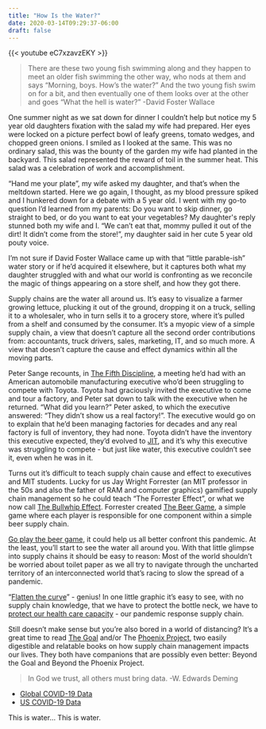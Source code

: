 ```yaml
---
title: "How Is the Water?"
date: 2020-03-14T09:29:37-06:00
draft: false
---
```


{{< youtube eC7xzavzEKY >}}

>There are these two young fish swimming along and they happen to meet an older fish swimming the other way, who nods at them and says “Morning, boys. How’s the water?” And the two young fish swim on for a bit, and then eventually one of them looks over at the other and goes “What the hell is water?” -David Foster Wallace

One summer night as we sat down for dinner I couldn’t help but notice my 5 year old daughters fixation with the salad my wife had prepared. Her eyes were locked on a picture perfect bowl of leafy greens, tomato wedges, and chopped green onions. I smiled as I looked at the same. This was no ordinary salad, this was the bounty of the garden my wife had planted in the backyard. This salad represented the reward of toil in the summer heat. This salad was a celebration of work and accomplishment.  

“Hand me your plate”, my wife asked my daughter, and that’s when the meltdown started. Here we go again, I thought, as my blood pressure spiked and I hunkered down for a debate with a 5 year old. I went with my go-to question I’d learned from my parents: Do you want to skip dinner, go straight to bed, or do you want to eat your vegetables? My daughter's reply stunned both my wife and I. “We can’t eat that, mommy pulled it out of the dirt! It didn’t come from the store!”, my daughter said in her cute 5 year old pouty voice. 

I’m not sure if David Foster Wallace came up with that “little parable-ish” water story or if he’d acquired it elsewhere, but it captures both what my daughter struggled with and what our world is confronting as we reconcile the magic of things appearing on a store shelf, and how they got there. 

Supply chains are the water all around us. It’s easy to visualize a farmer growing lettuce, plucking it out of the ground, dropping it on a truck, selling it to a wholesaler, who in turn sells it to a grocery store, where it’s pulled from a shelf and consumed by the consumer. It’s a myopic view of a simple supply chain, a view that doesn’t capture all the second order contributions from: accountants, truck drivers, sales, marketing, IT, and so much more. A view that doesn’t capture the cause and effect dynamics within all the moving parts. 

Peter Sange recounts, in [The Fifth Discipline](https://en.wikipedia.org/wiki/The_Fifth_Discipline), a meeting he’d had with an American automobile manufacturing executive who’d been struggling to compete with Toyota. Toyota had graciously invited the executive to come and tour a factory, and Peter sat down to talk with the executive when he returned. “What did you learn?” Peter asked, to which the executive answered: “They didn’t show us a real factory!”. The executive would go on to explain that he’d been managing factories for decades and any real factory is full of inventory, they had none. Toyota didn’t have the inventory this executive expected, they’d evolved to [JIT](https://en.wikipedia.org/wiki/Just-in-time_manufacturing), and it’s why this executive was struggling to compete - but just like water, this executive couldn’t see it, even when he was in it. 

Turns out it’s difficult to teach supply chain cause and effect to executives and MIT students. Lucky for us Jay Wright Forrester (an MIT professor in the 50s and also the father of RAM and computer graphics) gamified supply chain management so he could teach “The Forrester Effect”, or what we now call [The Bullwhip Effect](https://en.wikipedia.org/wiki/Bullwhip_effect). Forrester created [The Beer Game](https://en.wikipedia.org/wiki/Beer_distribution_game), a simple game where each player is responsible for one component within a simple beer supply chain. 

[Go play the beer game](https://beergame.masystem.se/), it could help us all better confront this pandemic. At the least, you’ll start to see the water all around you. With that little glimpse into supply chains it should be easy to reason: Most of the world shouldn’t be worried about toilet paper as we all try to navigate through the uncharted territory of an interconnected world that’s racing to slow the spread of a pandemic. 

“[Flatten the curve](https://www.nbcnews.com/science/science-news/what-flatten-curve-chart-shows-how-critical-it-everyone-fight-n1155636)” - genius! In one little graphic it’s easy to see, with no supply chain knowledge, that we have to protect the bottle neck, we have to [protect our health care capacity](https://medium.com/@tomaspueyo/coronavirus-act-today-or-people-will-die-f4d3d9cd99ca) - our pandemic response supply chain. 

Still doesn’t make sense but you’re also bored in a world of distancing? It’s a great time to read [The Goal](https://en.wikipedia.org/wiki/The_Goal_%28novel%29) and/or The [Phoenix Project](https://itrevolution.com/book/the-phoenix-project/), two easily digestible and relatable books on how supply chain management impacts our lives. They both have companions that are possibly even better: Beyond the Goal and Beyond the Phoenix Project. 

>In God we trust, all others must bring data. -W. Edwards Deming

* [Global COVID-19 Data](https://covid19info.live/)
* [US COVID-19 Data](https://infection2020.com/)

This is water... This is water.







